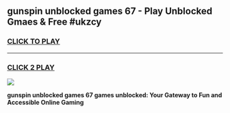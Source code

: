 
## gunspin unblocked games 67 - Play Unblocked Gmaes & Free #ukzcy
<h3>
<a href="https://premium.freeplayer.one?title=gunspin_unblocked_games_67&ref=01M">CLICK TO PLAY</a></h3>
<hr>

<h3>
<a href="https://premium.freeplayer.one?title=gunspin_unblocked_games_67&ref=01M">CLICK 2 PLAY</a>
  
</h3>

<a href="https://premium.freeplayer.one?title=gunspin_unblocked_games_67&ref=01M"><img src="https://clearcache.store/games.png"></a>


**gunspin unblocked games 67 games unblocked: Your Gateway to Fun and Accessible Online Gaming**
